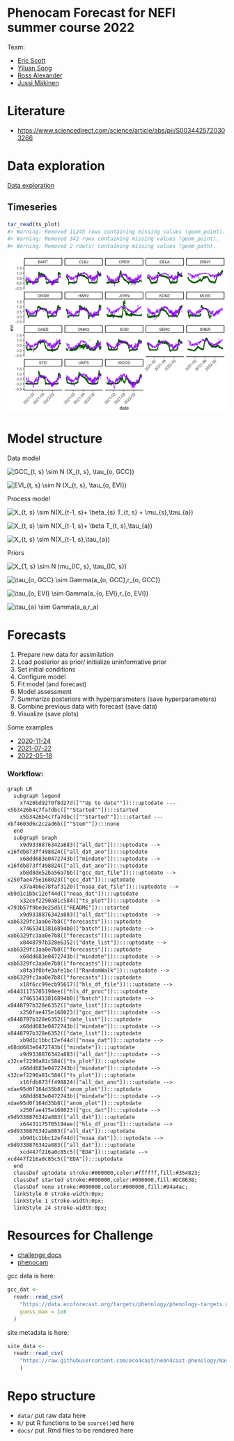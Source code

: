 
<!-- README.md is generated from README.Rmd. Please edit that file -->

# Phenocam Forecast for NEFI summer course 2022

<!-- badges: start -->
<!-- badges: end -->

Team:

-   [Eric Scott](https://github.com/Aariq)
-   [Yiluan Song](https://github.com/yiluansong)
-   [Ross Alexander](https://github.com/alexanderm10)
-   [Jussi Mäkinen](https://github.com/jusmak)

# Literature

-   <https://www.sciencedirect.com/science/article/abs/pii/S0034425720303266>

# Data exploration

[Data exploration](docs/EDA.md)

## Timeseries

``` r
tar_read(ts_plot)
#> Warning: Removed 11245 rows containing missing values (geom_point).
#> Warning: Removed 342 rows containing missing values (geom_point).
#> Warning: Removed 2 row(s) containing missing values (geom_path).
```

![](README_files/figure-gfm/unnamed-chunk-2-1.png)<!-- -->

# Model structure

Data model

![GCC\_{t, s} \sim N (X\_{t, s}, \tau\_{o, GCC})](https://latex.codecogs.com/png.image?%5Cdpi%7B110%7D&space;%5Cbg_white&space;GCC_%7Bt%2C%20s%7D%20%5Csim%20N%20%28X_%7Bt%2C%20s%7D%2C%20%5Ctau_%7Bo%2C%20GCC%7D%29 "GCC_{t, s} \sim N (X_{t, s}, \tau_{o, GCC})")

![EVI\_{t, s} \sim N (X\_{t, s}, \tau\_{o, EVI})](https://latex.codecogs.com/png.image?%5Cdpi%7B110%7D&space;%5Cbg_white&space;EVI_%7Bt%2C%20s%7D%20%5Csim%20N%20%28X_%7Bt%2C%20s%7D%2C%20%5Ctau_%7Bo%2C%20EVI%7D%29 "EVI_{t, s} \sim N (X_{t, s}, \tau_{o, EVI})")

Process model

![X\_{t, s} \sim N(X\_{t-1, s}+ \beta\_{s} T\_{t, s} + \mu\_{s},\tau\_{a})](https://latex.codecogs.com/png.image?%5Cdpi%7B110%7D&space;%5Cbg_white&space;X_%7Bt%2C%20s%7D%20%5Csim%20N%28X_%7Bt-1%2C%20s%7D%2B%20%5Cbeta_%7Bs%7D%20T_%7Bt%2C%20s%7D%20%2B%20%5Cmu_%7Bs%7D%2C%5Ctau_%7Ba%7D%29 "X_{t, s} \sim N(X_{t-1, s}+ \beta_{s} T_{t, s} + \mu_{s},\tau_{a})")

![X\_{t, s} \sim N(X\_{t-1, s}+ \beta T\_{t, s},\tau\_{a})](https://latex.codecogs.com/png.image?%5Cdpi%7B110%7D&space;%5Cbg_white&space;X_%7Bt%2C%20s%7D%20%5Csim%20N%28X_%7Bt-1%2C%20s%7D%2B%20%5Cbeta%20T_%7Bt%2C%20s%7D%2C%5Ctau_%7Ba%7D%29 "X_{t, s} \sim N(X_{t-1, s}+ \beta T_{t, s},\tau_{a})")

![X\_{t, s} \sim N(X\_{t-1, s},\tau\_{a})](https://latex.codecogs.com/png.image?%5Cdpi%7B110%7D&space;%5Cbg_white&space;X_%7Bt%2C%20s%7D%20%5Csim%20N%28X_%7Bt-1%2C%20s%7D%2C%5Ctau_%7Ba%7D%29 "X_{t, s} \sim N(X_{t-1, s},\tau_{a})")

Priors

![X\_{1, s} \sim N (mu\_{IC, s}, \tau\_{IC, s})](https://latex.codecogs.com/png.image?%5Cdpi%7B110%7D&space;%5Cbg_white&space;X_%7B1%2C%20s%7D%20%5Csim%20N%20%28mu_%7BIC%2C%20s%7D%2C%20%5Ctau_%7BIC%2C%20s%7D%29 "X_{1, s} \sim N (mu_{IC, s}, \tau_{IC, s})")

![\tau\_{o, GCC} \sim Gamma(a\_{o, GCC},r\_{o, GCC})](https://latex.codecogs.com/png.image?%5Cdpi%7B110%7D&space;%5Cbg_white&space;%5Ctau_%7Bo%2C%20GCC%7D%20%5Csim%20Gamma%28a_%7Bo%2C%20GCC%7D%2Cr_%7Bo%2C%20GCC%7D%29 "\tau_{o, GCC} \sim Gamma(a_{o, GCC},r_{o, GCC})")

![\tau\_{o, EVI} \sim Gamma(a\_{o, EVI},r\_{o, EVI})](https://latex.codecogs.com/png.image?%5Cdpi%7B110%7D&space;%5Cbg_white&space;%5Ctau_%7Bo%2C%20EVI%7D%20%5Csim%20Gamma%28a_%7Bo%2C%20EVI%7D%2Cr_%7Bo%2C%20EVI%7D%29 "\tau_{o, EVI} \sim Gamma(a_{o, EVI},r_{o, EVI})")

![\tau\_{a} \sim Gamma(a_a,r_a)](https://latex.codecogs.com/png.image?%5Cdpi%7B110%7D&space;%5Cbg_white&space;%5Ctau_%7Ba%7D%20%5Csim%20Gamma%28a_a%2Cr_a%29 "\tau_{a} \sim Gamma(a_a,r_a)")

# Forecasts

1) Prepare new data for assimilation
2) Load posterior as prior/ initialize uninformative prior
3) Set initial conditions
4) Configure model
5) Fit model (and forecast)
6) Model assessment
7) Summarize posteriors with hyperparameters (save hyperparameters)
8) Combine previous data with forecast (save data)
9) Visualize (save plots)

Some examples

-   [2020-11-24](https://github.com/Aariq/efi-2022-phenocam/blob/main/forecasts/2020-11-24/plot.pdf)
-   [2021-07-22](https://github.com/Aariq/efi-2022-phenocam/blob/main/forecasts/2021-07-22/plot.pdf)
-   [2022-05-18](https://github.com/Aariq/efi-2022-phenocam/blob/main/forecasts/2022-05-18/plot.pdf)

### Workflow:

``` mermaid
graph LR
  subgraph legend
    x7420bd9270f8d27d([""Up to date""]):::uptodate --- x5b3426b4c7fa7dbc([""Started""]):::started
    x5b3426b4c7fa7dbc([""Started""]):::started --- xbf4603d6c2c2ad6b([""Stem""]):::none
  end
  subgraph Graph
    x9d9338876342a883(["all_dat"]):::uptodate --> x16fdb873ff498824(["all_dat_ano"]):::uptodate
    x68dd683e0472743b(["mindate"]):::uptodate --> x16fdb873ff498824(["all_dat_ano"]):::uptodate
    xb8d8de52ba56a7bb(["gcc_dat_file"]):::uptodate --> x250fae475e168023(["gcc_dat"]):::uptodate
    x37a4b6e78faf3120(["noaa_dat_file"]):::uptodate --> xb9d1c1bbc12ef44d(["noaa_dat"]):::uptodate
    x32cef2290a81c584(["ts_plot"]):::uptodate --> x793b57f9be3e25d5(["README"]):::started
    x9d9338876342a883(["all_dat"]):::uptodate --> xab6329fc3aa0e7b8(["forecasts"]):::uptodate
    x74653413816894b0(["batch"]):::uptodate --> xab6329fc3aa0e7b8(["forecasts"]):::uptodate
    x8448797b328e6352(["date_list"]):::uptodate --> xab6329fc3aa0e7b8(["forecasts"]):::uptodate
    x68dd683e0472743b(["mindate"]):::uptodate --> xab6329fc3aa0e7b8(["forecasts"]):::uptodate
    x8fa3f0bfe3afe1bc(["RandomWalk"]):::uptodate --> xab6329fc3aa0e7b8(["forecasts"]):::uptodate
    x18f6cc99ecb95617(["hls_df_file"]):::uptodate --> x64431175705194ee(["hls_df_proc"]):::uptodate
    x74653413816894b0(["batch"]):::uptodate --> x8448797b328e6352(["date_list"]):::uptodate
    x250fae475e168023(["gcc_dat"]):::uptodate --> x8448797b328e6352(["date_list"]):::uptodate
    x68dd683e0472743b(["mindate"]):::uptodate --> x8448797b328e6352(["date_list"]):::uptodate
    xb9d1c1bbc12ef44d(["noaa_dat"]):::uptodate --> x68dd683e0472743b(["mindate"]):::uptodate
    x9d9338876342a883(["all_dat"]):::uptodate --> x32cef2290a81c584(["ts_plot"]):::uptodate
    x68dd683e0472743b(["mindate"]):::uptodate --> x32cef2290a81c584(["ts_plot"]):::uptodate
    x16fdb873ff498824(["all_dat_ano"]):::uptodate --> xdae95d0f164d35b8(["anom_plot"]):::uptodate
    x68dd683e0472743b(["mindate"]):::uptodate --> xdae95d0f164d35b8(["anom_plot"]):::uptodate
    x250fae475e168023(["gcc_dat"]):::uptodate --> x9d9338876342a883(["all_dat"]):::uptodate
    x64431175705194ee(["hls_df_proc"]):::uptodate --> x9d9338876342a883(["all_dat"]):::uptodate
    xb9d1c1bbc12ef44d(["noaa_dat"]):::uptodate --> x9d9338876342a883(["all_dat"]):::uptodate
    xcd447f216a0c85c5(["EDA"]):::uptodate --> xcd447f216a0c85c5(["EDA"]):::uptodate
  end
  classDef uptodate stroke:#000000,color:#ffffff,fill:#354823;
  classDef started stroke:#000000,color:#000000,fill:#DC863B;
  classDef none stroke:#000000,color:#000000,fill:#94a4ac;
  linkStyle 0 stroke-width:0px;
  linkStyle 1 stroke-width:0px;
  linkStyle 24 stroke-width:0px;
```

# Resources for Challenge

-   [challenge
    docs](https://projects.ecoforecast.org/neon4cast-docs/theme-phenology.html)
-   [phenocam](https://phenocam.sr.unh.edu/webcam/)

gcc data is here:

``` r
gcc_dat <- 
  readr::read_csv(
    "https://data.ecoforecast.org/targets/phenology/phenology-targets.csv.gz",
    guess_max = 1e6
  )
```

site metadata is here:

``` r
site_data <- 
  readr::read_csv(
    "https://raw.githubusercontent.com/eco4cast/neon4cast-phenology/master/Phenology_NEON_Field_Site_Metadata_20210928.csv"
    )
```

# Repo structure

-   `data/` put raw data here
-   `R/` put R functions to be `source()`ed here
-   `docs/` put .Rmd files to be rendered here
